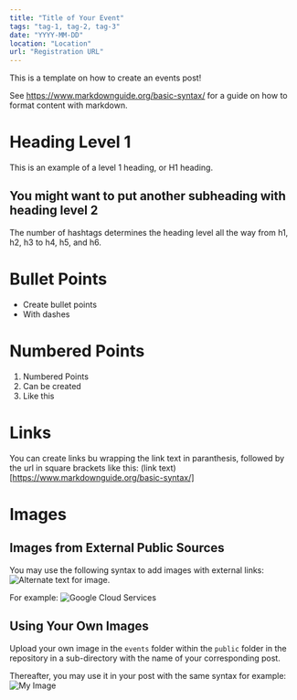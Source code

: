```yaml
---
title: "Title of Your Event"
tags: "tag-1, tag-2, tag-3"
date: "YYYY-MM-DD"
location: "Location"
url: "Registration URL"
---
```


This is a template on how to create an events post!

See https://www.markdownguide.org/basic-syntax/ for a guide on how to format content with markdown.

# Heading Level 1

This is an example of a level 1 heading, or H1 heading.

## You might want to put another subheading with heading level 2

The number of hashtags determines the heading level all the way from h1, h2, h3 to h4, h5, and h6.

# Bullet Points

- Create bullet points
- With dashes

# Numbered Points

1. Numbered Points
2. Can be created
3. Like this

# Links

You can create links bu wrapping the link text in paranthesis, followed by the url in square brackets like this: (link text)[https://www.markdownguide.org/basic-syntax/]

# Images

## Images from External Public Sources

You may use the following syntax to add images with external links: ![Alternate text for image](<link to image>).

For example:
![Google Cloud Services](https://s3-ap-southeast-1.amazonaws.com/spaculus/cdns/images/google-cloud-img.jpg)

## Using Your Own Images

Upload your own image in the `events` folder within the `public` folder in the repository in a sub-directory with the name of your corresponding post.

Thereafter, you may use it in your post with the same syntax for example:
![My Image](/events/my-blog-post-title/my-image.png)
